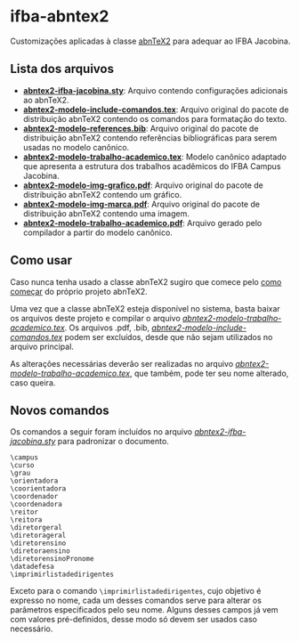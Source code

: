 # ifba-abntex2

Customizações aplicadas à classe [abnTeX2](https://www.abntex.net.br/) para adequar ao IFBA Jacobina.

## Lista dos arquivos

- **[abntex2-ifba-jacobina.sty](abntex2-ifba-jacobina.sty)**: Arquivo contendo configurações adicionais ao abnTeX2.
- **[abntex2-modelo-include-comandos.tex](abntex2-modelo-include-comandos.tex)**: Arquivo original do pacote de distribuição abnTeX2 contendo os comandos para formatação do texto.
- **[abntex2-modelo-references.bib](abntex2-modelo-references.bib)**: Arquivo original do pacote de distribuição abnTeX2 contendo referências bibliográficas para serem usadas no modelo canônico.
- **[abntex2-modelo-trabalho-academico.tex](abntex2-modelo-trabalho-academico.tex)**: Modelo canônico adaptado que apresenta a estrutura dos trabalhos acadêmicos do IFBA Campus Jacobina.
- **[abntex2-modelo-img-grafico.pdf](abntex2-modelo-img-grafico.pdf)**: Arquivo original do pacote de distribuição abnTeX2 contendo um gráfico.
- **[abntex2-modelo-img-marca.pdf](abntex2-modelo-img-marca.pdf)**: Arquivo original do pacote de distribuição abnTeX2 contendo uma imagem.
- **[abntex2-modelo-trabalho-academico.pdf](abntex2-modelo-trabalho-academico.pdf)**: Arquivo gerado pelo compilador a partir do modelo canônico.

## Como usar

Caso nunca tenha usado a classe abnTeX2 sugiro que comece pelo [como começar](https://github.com/abntex/abntex2/wiki/PorOndeComecar) do próprio projeto abnTeX2.

Uma vez que a classe abnTeX2 esteja disponível no sistema, basta baixar os arquivos deste projeto e compilar o arquivo *[abntex2-modelo-trabalho-academico.tex](abntex2-modelo-trabalho-academico.tex)*. Os arquivos .pdf, .bib, *[abntex2-modelo-include-comandos.tex](abntex2-modelo-include-comandos.tex)* podem ser excluídos, desde que não sejam utilizados no arquivo principal.

As alterações necessárias deverão ser realizadas no arquivo *[abntex2-modelo-trabalho-academico.tex](abntex2-modelo-trabalho-academico.tex)*, que também, pode ter seu nome alterado, caso queira.

## Novos comandos

Os comandos a seguir foram incluídos no arquivo *[abntex2-ifba-jacobina.sty](abntex2-ifba-jacobina.sty)* para padronizar o documento.

```TeX
\campus
\curso
\grau
\orientadora
\coorientadora
\coordenador
\coordenadora
\reitor
\reitora
\diretorgeral
\diretorageral
\diretorensino
\diretoraensino
\diretorensinoPronome
\datadefesa
\imprimirlistadedirigentes
```

Exceto para o comando `\imprimirlistadedirigentes`, cujo objetivo é expresso no nome, cada um desses comandos serve para alterar os parâmetros especificados pelo seu nome. Alguns desses campos já vem com valores pré-definidos, desse modo só devem ser usados caso necessário.